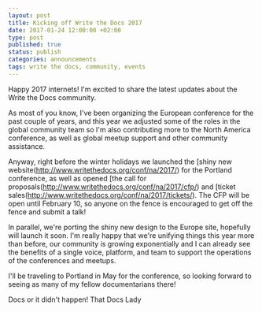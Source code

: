 ```yaml
---
layout: post
title: Kicking off Write the Docs 2017
date: 2017-01-24 12:00:00 +02:00
type: post
published: true
status: publish
categories: announcements
tags: write the docs, community, events
---
```


Happy 2017 internets! I'm excited to share the latest updates about the Write the Docs community. 

As most of you know, I've been organizing the European conference for the past couple of years, 
and this year we adjusted some of the roles in the global community team so I'm also contributing 
more to the North America conference, as well as global meetup support and other community assistance.

Anyway, right before the winter holidays we launched the [shiny new website(http://www.writethedocs.org/conf/na/2017/) 
for the Portland conference, as well as opened [the call for proposals(http://www.writethedocs.org/conf/na/2017/cfp/) 
and [ticket sales(http://www.writethedocs.org/conf/na/2017/tickets/). The CFP will be 
open until February 10, so anyone on the fence is encouraged to get off the fence and submit a talk!

In parallel, we're porting the shiny new design to the Europe site, hopefully will launch it soon. I'm 
really happy that we're unifying things this year more than before, our community is growing exponentially 
and I can already see the benefits of a single voice, platform, and team to support the operations of the 
conferences and meetups.

I'll be traveling to Portland in May for the conference, so looking forward to seeing as many of my 
fellow documentarians there!

Docs or it didn't happen!
That Docs Lady
